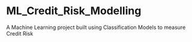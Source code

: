 # ML_Credit_Risk_Modelling
A Machine Learning project built using Classification Models to measure Credit Risk
